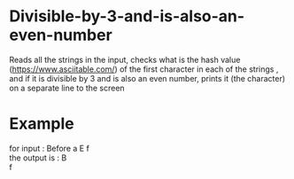 # Divisible-by-3-and-is-also-an-even-number
Reads all the strings in the input, checks what is the hash value (https://www.asciitable.com/) of the first character in each of the strings , and if it is divisible by 3 and is also an even number, prints it (the character) on a separate line to the screen
# Example
for input : Before a E f                                                                                                                                                       
the output is :
B                                                                                                                                                                        
f
